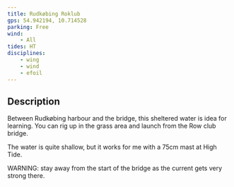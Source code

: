 ```yaml
---
title: Rudkøbing Roklub
gps: 54.942194, 10.714528
parking: Free
wind: 
    - All
tides: HT
disciplines:
    - wing
    - wind
    - efoil
---
```

## Description

Between Rudkøbing harbour and the bridge, this sheltered water is idea for learning.
You can rig up in the grass area and launch from the Row club bridge.

The water is quite shallow, but it works for me with a 75cm mast at High Tide.

WARNING: stay away from the start of the bridge as the current gets very strong there.